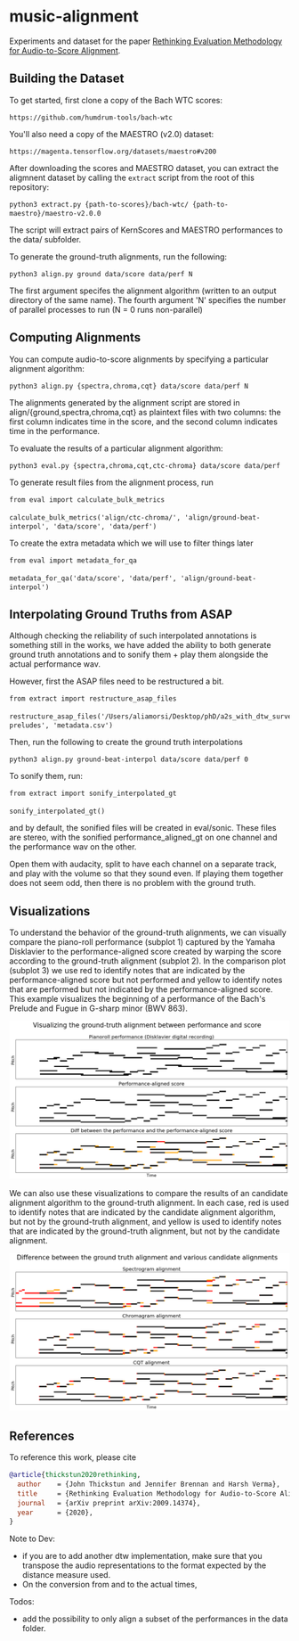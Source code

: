# music-alignment

Experiments and dataset for the paper [Rethinking Evaluation Methodology for Audio-to-Score Alignment](https://arxiv.org/abs/2009.14374).

## Building the Dataset

To get started, first clone a copy of the Bach WTC scores:

```
https://github.com/humdrum-tools/bach-wtc
```

You'll also need a copy of the MAESTRO (v2.0) dataset:

```
https://magenta.tensorflow.org/datasets/maestro#v200
```

After downloading the scores and MAESTRO dataset, you can extract the aligmnent dataset
by calling the `extract` script from the root of this repository:

```
python3 extract.py {path-to-scores}/bach-wtc/ {path-to-maestro}/maestro-v2.0.0
```

The script will extract pairs of KernScores and MAESTRO performances to the data/ subfolder.

To generate the ground-truth alignments, run the following:

```
python3 align.py ground data/score data/perf N
```

The first argument specifes the alignment algorithm (written to an output directory of the same name).
The fourth argument 'N' specifies the number of parallel processes to run (N = 0 runs non-parallel)

## Computing Alignments

You can compute audio-to-score alignments by specifying a particular alignment algorithm:

```
python3 align.py {spectra,chroma,cqt} data/score data/perf N
```

The alignments generated by the alignment script are stored in align/{ground,spectra,chroma,cqt} as
plaintext files with two columns: the first column indicates time in the score, and the second
column indicates time in the performance.

To evaluate the results of a particular alignment algorithm:

```
python3 eval.py {spectra,chroma,cqt,ctc-chroma} data/score data/perf
```

To generate result files from the alignment process, run

```
from eval import calculate_bulk_metrics

calculate_bulk_metrics('align/ctc-chroma/', 'align/ground-beat-interpol', 'data/score', 'data/perf')
```

To create the extra metadata which we will use to filter things later

```
from eval import metadata_for_qa

metadata_for_qa('data/score', 'data/perf', 'align/ground-beat-interpol')
```

## Interpolating Ground Truths from ASAP

Although checking the reliability of such interpolated annotations is something still in the works, we have added the ability to both generate ground truth annotations and to sonify them + play them alongside the actual performance wav. 

However, first the ASAP files need to be restructured a bit.

```
from extract import restructure_asap_files

restructure_asap_files('/Users/aliamorsi/Desktop/phD/a2s_with_dtw_survey/pitchclass_mctc/data/asap-preludes', 'metadata.csv')
```

Then, run the following to create the ground truth interpolations

```
python3 align.py ground-beat-interpol data/score data/perf 0
```

To sonify them, run:

```
from extract import sonify_interpolated_gt

sonify_interpolated_gt()
```

and by default, the sonified files will be created in eval/sonic.
These files are stereo, with the sonified performance_aligned_gt on one channel and the performance wav on the other.

Open them with audacity, split to have each channel on a separate track, and play with the volume so that they sound even. If playing them together does not seem odd, then there is no problem with the ground truth.

## Visualizations 

To understand the behavior of the ground-truth alignments, we can visually compare the piano-roll
performance (subplot 1) captured by the Yamaha Disklavier to the performance-aligned score created
by warping the score according to the ground-truth alignment (subplot 2). In the comparison plot
(subplot 3) we use red to identify notes that are indicated by the performance-aligned score but
not performed and yellow to identify notes that are performed but not indicated by the
performance-aligned score. This example visualizes the beginning of a performance of the Bach's
Prelude and Fugue in G-sharp minor (BWV 863).

![](assets/ground_truth.png)

We can also use these visualizations to compare the results of an candidate alignment algorithm to
the ground-truth alignment. In each case, red is used to identify notes that are indicated by the
candidate alignment algorithm, but not by the ground-truth alignment, and yellow is used to
identify notes that are indicated by the ground-truth alignment, but not by the candidate
alignment.

![](assets/candidates.png)

## References

To reference this work, please cite

```bib
@article{thickstun2020rethinking,
  author    = {John Thickstun and Jennifer Brennan and Harsh Verma},
  title     = {Rethinking Evaluation Methodology for Audio-to-Score Alignment},
  journal   = {arXiv preprint arXiv:2009.14374},
  year      = {2020},
}
```

Note to Dev: 
- if you are to add another dtw implementation, make sure that you transpose the audio representations to the format expected by the distance measure used. 
- On the conversion from and to the actual times, 

Todos: 
- add the possibility to only align a subset of the performances in the data folder.


